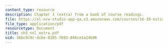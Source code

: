 ```yaml
---
content_type: resource
description: Chapter 3 (extra) from a book of course readings.
file: https://ol-ocw-studio-app-qa.s3.amazonaws.com/courses/16-30-estimation-and-control-of-aerospace-systems-spring-2004/36bc9c9cdcbe81057b93846ce1a24b96_ch3_nnl_extra.pdf
file_type: application/pdf
resourcetype: Document
title: ch3_nnl_extra.pdf
uid: 36bc9c9c-dcbe-8105-7b93-846ce1a24b96
---
```

